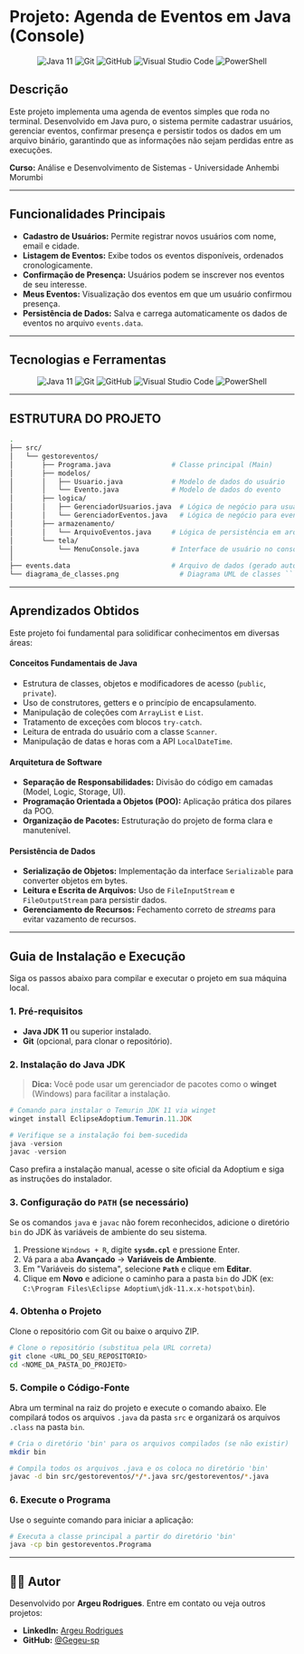 # Projeto: Agenda de Eventos em Java (Console)

<p align="center">
  <img src="https://img.shields.io/badge/Java-11-blue?logo=openjdk&logoColor=white" alt="Java 11">
  <img src="https://img.shields.io/badge/Git-orange?logo=git&logoColor=white" alt="Git">
  <img src="https://img.shields.io/badge/GitHub-black?logo=github&logoColor=white" alt="GitHub">
  <img src="https://img.shields.io/badge/VS_Code-007ACC?logo=visualstudiocode&logoColor=white" alt="Visual Studio Code">
  <img src="https://img.shields.io/badge/PowerShell-5391FE?logo=powershell&logoColor=white" alt="PowerShell">
</p>

## Descrição

Este projeto implementa uma agenda de eventos simples que roda no terminal. Desenvolvido em Java puro, o sistema permite cadastrar usuários, gerenciar eventos, confirmar presença e persistir todos os dados em um arquivo binário, garantindo que as informações não sejam perdidas entre as execuções.

**Curso:** Análise e Desenvolvimento de Sistemas - Universidade Anhembi Morumbi

---

## Funcionalidades Principais

* **Cadastro de Usuários:** Permite registrar novos usuários com nome, email e cidade.
* **Listagem de Eventos:** Exibe todos os eventos disponíveis, ordenados cronologicamente.
* **Confirmação de Presença:** Usuários podem se inscrever nos eventos de seu interesse.
* **Meus Eventos:** Visualização dos eventos em que um usuário confirmou presença.
* **Persistência de Dados:** Salva e carrega automaticamente os dados de eventos no arquivo `events.data`.

---

## Tecnologias e Ferramentas

<p align="center">
  <img src="https://img.shields.io/badge/Java-11-blue?logo=openjdk&logoColor=white" alt="Java 11">
  <img src="https://img.shields.io/badge/Git-orange?logo=git&logoColor=white" alt="Git">
  <img src="https://img.shields.io/badge/GitHub-black?logo=github&logoColor=white" alt="GitHub">
  <img src="https://img.shields.io/badge/VS_Code-007ACC?logo=visualstudiocode&logoColor=white" alt="Visual Studio Code">
  <img src="https://img.shields.io/badge/PowerShell-5391FE?logo=powershell&logoColor=white" alt="PowerShell">
</p>

---

## ESTRUTURA DO PROJETO
```bash
.
├── src/
│   └── gestoreventos/
│       ├── Programa.java               # Classe principal (Main)
│       ├── modelos/
│       │   ├── Usuario.java            # Modelo de dados do usuário
│       │   └── Evento.java             # Modelo de dados do evento
│       ├── logica/
│       │   ├── GerenciadorUsuarios.java  # Lógica de negócio para usuários
│       │   └── GerenciadorEventos.java   # Lógica de negócio para eventos
│       ├── armazenamento/
│       │   └── ArquivoEventos.java     # Lógica de persistência em arquivo
│       └── tela/
│           └── MenuConsole.java        # Interface de usuário no console
│
├── events.data                         # Arquivo de dados (gerado automaticamente)
└── diagrama_de_classes.png               # Diagrama UML de classes ```
```
---

## Aprendizados Obtidos

Este projeto foi fundamental para solidificar conhecimentos em diversas áreas:

#### **Conceitos Fundamentais de Java**
* Estrutura de classes, objetos e modificadores de acesso (`public`, `private`).
* Uso de construtores, getters e o princípio de encapsulamento.
* Manipulação de coleções com `ArrayList` e `List`.
* Tratamento de exceções com blocos `try-catch`.
* Leitura de entrada do usuário com a classe `Scanner`.
* Manipulação de datas e horas com a API `LocalDateTime`.

#### **Arquitetura de Software**
* **Separação de Responsabilidades:** Divisão do código em camadas (Model, Logic, Storage, UI).
* **Programação Orientada a Objetos (POO):** Aplicação prática dos pilares da POO.
* **Organização de Pacotes:** Estruturação do projeto de forma clara e manutenível.

#### **Persistência de Dados**
* **Serialização de Objetos:** Implementação da interface `Serializable` para converter objetos em bytes.
* **Leitura e Escrita de Arquivos:** Uso de `FileInputStream` e `FileOutputStream` para persistir dados.
* **Gerenciamento de Recursos:** Fechamento correto de *streams* para evitar vazamento de recursos.

---

## Guia de Instalação e Execução

Siga os passos abaixo para compilar e executar o projeto em sua máquina local.

### 1. Pré-requisitos

* **Java JDK 11** ou superior instalado.
* **Git** (opcional, para clonar o repositório).

### 2. Instalação do Java JDK

> **Dica:** Você pode usar um gerenciador de pacotes como o **winget** (Windows) para facilitar a instalação.

```powershell
# Comando para instalar o Temurin JDK 11 via winget
winget install EclipseAdoptium.Temurin.11.JDK

# Verifique se a instalação foi bem-sucedida
java -version
javac -version
```
Caso prefira a instalação manual, acesse o site oficial da Adoptium e siga as instruções do instalador.

### 3. Configuração do `PATH` (se necessário)

Se os comandos `java` e `javac` não forem reconhecidos, adicione o diretório `bin` do JDK às variáveis de ambiente do seu sistema.
1.  Pressione `Windows + R`, digite **`sysdm.cpl`** e pressione Enter.
2.  Vá para a aba **Avançado** → **Variáveis de Ambiente**.
3.  Em "Variáveis do sistema", selecione **`Path`** e clique em **Editar**.
4.  Clique em **Novo** e adicione o caminho para a pasta `bin` do JDK (ex: `C:\Program Files\Eclipse Adoptium\jdk-11.x.x-hotspot\bin`).

### 4. Obtenha o Projeto

Clone o repositório com Git ou baixe o arquivo ZIP.

``` bash
# Clone o repositório (substitua pela URL correta)
git clone <URL_DO_SEU_REPOSITORIO>
cd <NOME_DA_PASTA_DO_PROJETO>
```

### 5. Compile o Código-Fonte

Abra um terminal na raiz do projeto e execute o comando abaixo. Ele compilará todos os arquivos `.java` da pasta `src` e organizará os arquivos `.class` na pasta `bin`.

```bash
# Cria o diretório 'bin' para os arquivos compilados (se não existir)
mkdir bin

# Compila todos os arquivos .java e os coloca no diretório 'bin'
javac -d bin src/gestoreventos/*/*.java src/gestoreventos/*.java
```
### 6. Execute o Programa

Use o seguinte comando para iniciar a aplicação:

```bash
# Executa a classe principal a partir do diretório 'bin'
java -cp bin gestoreventos.Programa
```
---


## 👨‍💻 Autor

Desenvolvido por **Argeu Rodrigues**. Entre em contato ou veja outros projetos:
* **LinkedIn:** [Argeu Rodrigues](https://www.linkedin.com/in/argeu-rodrigues-9a6b7174)
* **GitHub:** [@Gegeu-sp](https://github.com/Gegeu-sp)
